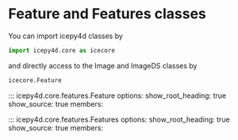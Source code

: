 # Feature and Features classes

You can import icepy4d classes by

```python
import icepy4d.core as icecore
```

and directly access to the Image and ImageDS classes by

```python
icecore.Feature
```

::: icepy4d.core.features.Feature
    options:
      show_root_heading: true
      show_source: true
      members:

::: icepy4d.core.features.Features
    options:
      show_root_heading: true
      show_source: true
      members:
